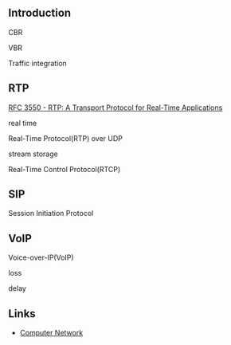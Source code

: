 ## Introduction



CBR

VBR





Traffic integration

## RTP

[RFC 3550 - RTP: A Transport Protocol for Real-Time Applications](https://datatracker.ietf.org/doc/rfc3550/)

real time 

Real-Time Protocol(RTP) over UDP


stream storage


Real-Time Control Protocol(RTCP)


## SIP

Session Initiation Protocol

## VoIP

Voice-over-IP(VoIP)


loss

delay



## Links

- [Computer Network](/docs/CS/CN/CN.md)

